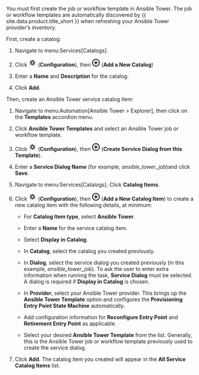 <div class="important">

You must first create the job or workflow template in Ansible Tower. The
job or workflow templates are automatically discovered by
{{ site.data.product.title_short }} when refreshing your Ansible Tower provider’s inventory.

</div>

First, create a catalog:

1.  Navigate to menu:Services\[Catalogs\].

2.  Click ![Configuration](../images/1847.png) (**Configuration**), then
    ![Add a New Catalog](../images/1862.png) (**Add a New Catalog**)

3.  Enter a **Name** and **Description** for the catalog.

4.  Click **Add**.

Then, create an Ansible Tower service catalog item:

1.  Navigate to menu:Automation\[Ansible Tower \> Explorer\], then click
    on the **Templates** accordion menu.

2.  Click **Ansible Tower Templates** and select an Ansible Tower job or
    workflow template.

3.  Click ![Configuration](../images/1847.png) (**Configuration**), then
    ![Create Service Dialog from Template](../images/1862.png) (**Create
    Service Dialog from this Template**).

4.  Enter a **Service Dialog Name** (for example,
    *ansible\_tower\_job*)and click **Save**.

5.  Navigate to menu:Services\[Catalogs\]. Click **Catalog Items**.

6.  Click ![Configuration](../images/1847.png) (**Configuration**), then
    ![Add a New Catalog Item](../images/1862.png) (**Add a New Catalog
    Item**) to create a new catalog item with the following details, at
    minimum:

      - For **Catalog Item type**, select **Ansible Tower**.

      - Enter a **Name** for the service catalog item.

      - Select **Display in Catalog**.

      - In **Catalog**, select the catalog you created previously.

      - In **Dialog**, select the service dialog you created previously
        (in this example, *ansible\_tower\_job*). To ask the user to
        enter extra information when running the task, **Service
        Dialog** must be selected. A dialog is required if **Display in
        Catalog** is chosen.

      - In **Provider**, select your Ansible Tower provider. This brings
        up the **Ansible Tower Template** option and configures the
        **Provisioning Entry Point State Machine** automatically.

      - Add configuration information for **Reconfigure Entry Point**
        and **Retirement Entry Point** as applicable.

      - Select your desired **Ansible Tower Template** from the list.
        Generally, this is the Ansible Tower job or workflow template
        previously used to create the service dialog.

7.  Click **Add**. The catalog item you created will appear in the **All
    Service Catalog Items** list.
